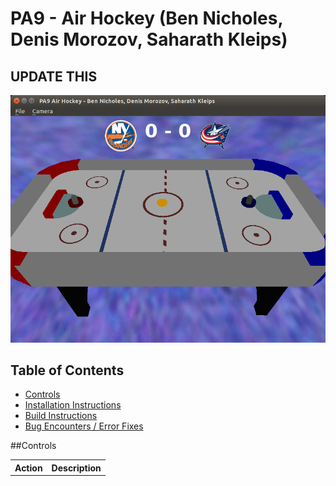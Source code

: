 # PA9 - Air Hockey (Ben Nicholes, Denis Morozov, Saharath Kleips)
## UPDATE THIS
 
![](.screenshot.png "Screenshot")

## Table of Contents
+ [Controls](#controls)
+ [Installation Instructions](install.md)  
+ [Build Instructions](build.md)  
+ [Bug Encounters / Error Fixes](bugs.md)

##Controls
<table>
    <tbody>
        <tr>
            <th>Action</th>
            <th>Description</th>
        </tr>
    </tbody>
</table>